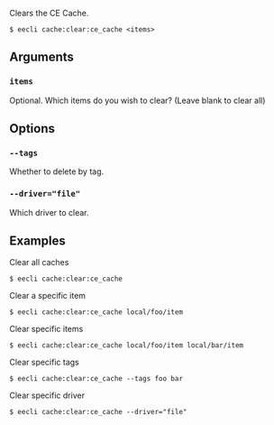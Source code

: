 Clears the CE Cache.

```
$ eecli cache:clear:ce_cache <items>
```

## Arguments

### `items`

Optional. Which items do you wish to clear? (Leave blank to clear all)

## Options

### `--tags`

Whether to delete by tag.

### `--driver="file"`

Which driver to clear.

## Examples

Clear all caches

```
$ eecli cache:clear:ce_cache
```

Clear a specific item

```
$ eecli cache:clear:ce_cache local/foo/item
```

Clear specific items

```
$ eecli cache:clear:ce_cache local/foo/item local/bar/item
```

Clear specific tags

```
$ eecli cache:clear:ce_cache --tags foo bar
```

Clear specific driver

```
$ eecli cache:clear:ce_cache --driver="file"
```